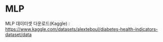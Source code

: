 # MLP
MLP
데이터셋 다운로드(Kaggle) : https://www.kaggle.com/datasets/alexteboul/diabetes-health-indicators-dataset/data
